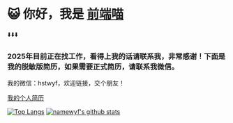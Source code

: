 # 😺 你好，我是 [前端喵](https://namewyf.github.io)
⬇️⬇️⬇️

### 2025年目前正在找工作，看得上我的话请联系我，非常感谢！下面是我的脱敏版简历，如果需要正式简历，请联系我微信。

我的微信：hstwyf，欢迎链接，交个朋友！

[我的个人简历](https://namewyf.github.io/#%E4%BD%9C%E8%80%85%E7%AE%80%E5%8E%86)

[![Top Langs](https://github-readme-stats.vercel.app/api/top-langs/?username=namewyf&layout=compact&hide_title=true&hide_border=true&theme=onedark)](https://namewyf.github.io)
[![namewyf's github stats](https://github-readme-stats.vercel.app/api?username=namewyf&hide=issues&show_icons=true&line_height=24&hide_title=true&hide_border=true&theme=onedark)](https://namewyf.github.io)
